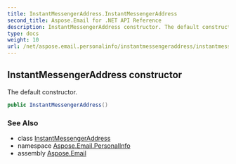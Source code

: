 ```yaml
---
title: InstantMessengerAddress.InstantMessengerAddress
second_title: Aspose.Email for .NET API Reference
description: InstantMessengerAddress constructor. The default constructor
type: docs
weight: 10
url: /net/aspose.email.personalinfo/instantmessengeraddress/instantmessengeraddress/
---
```

## InstantMessengerAddress constructor

The default constructor.

```csharp
public InstantMessengerAddress()
```

### See Also

* class [InstantMessengerAddress](../)
* namespace [Aspose.Email.PersonalInfo](../../instantmessengeraddress/)
* assembly [Aspose.Email](../../../)


